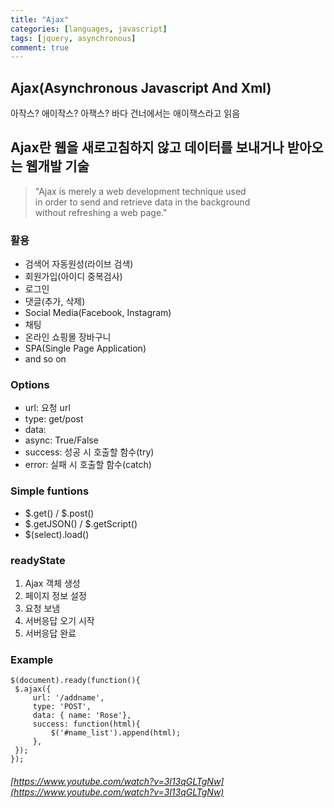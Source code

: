 ```yaml
---
title: "Ajax"
categories: [languages, javascript]
tags: [jquery, asynchronous]
comment: true
---
```


## Ajax(Asynchronous Javascript And Xml)

아작스? 애이작스? 아잭스? 바다 건너에서는 애이잭스라고 읽음

## Ajax란 웹을 새로고침하지 않고 데이터를 보내거나 받아오는 웹개발 기술

> "Ajax is merely a web development technique used  
> in order to send and retrieve data in the background  
> without refreshing a web page."


### 활용

- 검색어 자동원성(라이브 검색)
- 회원가입(아이디 중복검사)
- 로그인
- 댓글(추가, 삭제)
- Social Media(Facebook, Instagram)
- 채팅
- 온라인 쇼핑몰 장바구니
- SPA(Single Page Application)
- and so on

### Options

- url: 요청 url
- type: get/post
- data:
- async: True/False
- success: 성공 시 호출할 함수(try)
- error: 실패 시 호출할 함수(catch)

### Simple funtions

- $.get() / $.post()
- $.getJSON() / $.getScript()
- $(select).load()

### readyState

1. Ajax 객체 생성
2. 페이지 정보 설정
3. 요청 보냄
4. 서버응답 오기 시작
5. 서버응답 완료

### Example

```
$(document).ready(function(){
 $.ajax({
     url: '/addname',
     type: 'POST',
     data: { name: 'Rose'},
     success: function(html){
         $('#name_list').append(html);
     },
 });
});
```

###### [https://www.youtube.com/watch?v=3l13qGLTgNw](https://www.youtube.com/watch?v=3l13qGLTgNw)
